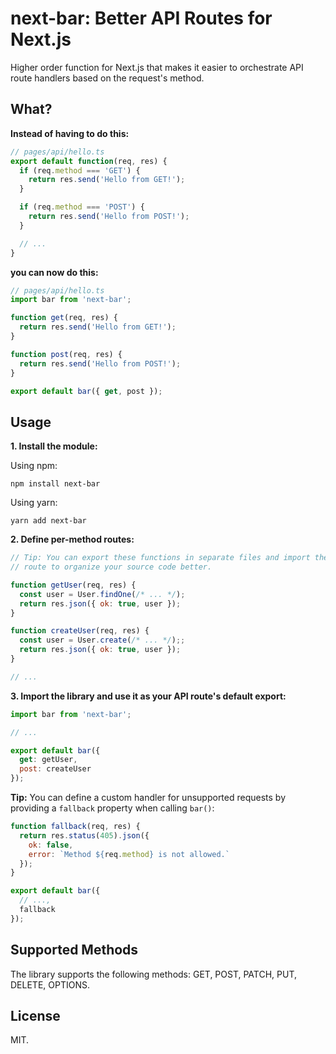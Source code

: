 # next-bar: Better API Routes for Next.js

Higher order function for Next.js that makes it easier to orchestrate API route
handlers based on the request's method.

## What?

**Instead of having to do this:**

```js
// pages/api/hello.ts
export default function(req, res) {
  if (req.method === 'GET') {
    return res.send('Hello from GET!');
  }

  if (req.method === 'POST') {
    return res.send('Hello from POST!');
  }

  // ...
}
```

**you can now do this:**

```js
// pages/api/hello.ts
import bar from 'next-bar';

function get(req, res) {
  return res.send('Hello from GET!');
}

function post(req, res) {
  return res.send('Hello from POST!');
}

export default bar({ get, post });
```

## Usage

**1. Install the module:**

Using npm:

```
npm install next-bar
```

Using yarn:

```
yarn add next-bar
```

**2. Define per-method routes:**

```js
// Tip: You can export these functions in separate files and import them in your
// route to organize your source code better.

function getUser(req, res) {
  const user = User.findOne(/* ... */);
  return res.json({ ok: true, user });
}

function createUser(req, res) {
  const user = User.create(/* ... */);;
  return res.json({ ok: true, user });
}

// ...
```

**3. Import the library and use it as your API route's default export:**

```js
import bar from 'next-bar';

// ...

export default bar({
  get: getUser,
  post: createUser
});
```

**Tip:** You can define a custom handler for unsupported requests by providing
a `fallback` property when calling `bar()`:

```js
function fallback(req, res) {
  return res.status(405).json({
    ok: false,
    error: `Method ${req.method} is not allowed.`
  });
}

export default bar({
  // ...,
  fallback
});
```

## Supported Methods

The library supports the following methods: GET, POST, PATCH, PUT, DELETE,
OPTIONS.

## License

MIT.
